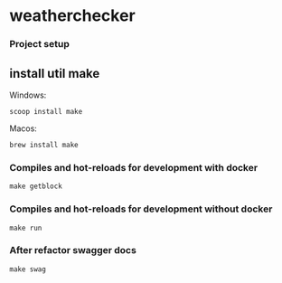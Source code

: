 # weatherchecker

### Project setup
## install util make
Windows:
```
scoop install make
```

Macos:
```
brew install make
```

### Compiles and hot-reloads for development with docker
```
make getblock
```

### Compiles and hot-reloads for development without docker
```
make run
```

### After refactor swagger docs
```
make swag
```
